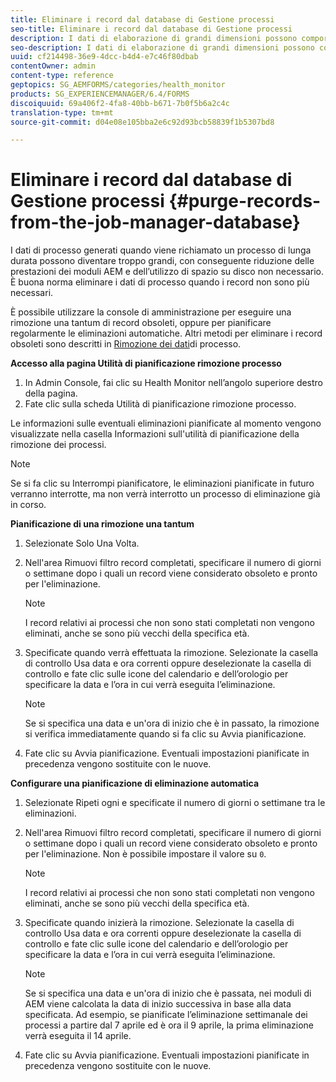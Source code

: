 ```yaml
---
title: Eliminare i record dal database di Gestione processi
seo-title: Eliminare i record dal database di Gestione processi
description: I dati di elaborazione di grandi dimensioni possono comportare prestazioni inferiori dei moduli AEM. È buona norma eliminare i dati di processo quando i record non sono più necessari.
seo-description: I dati di elaborazione di grandi dimensioni possono comportare prestazioni inferiori dei moduli AEM. È buona norma eliminare i dati di processo quando i record non sono più necessari.
uuid: cf214498-36e9-4dcc-b4d4-e7c46f80dbab
contentOwner: admin
content-type: reference
geptopics: SG_AEMFORMS/categories/health_monitor
products: SG_EXPERIENCEMANAGER/6.4/FORMS
discoiquuid: 69a406f2-4fa8-40bb-b671-7b0f5b6a2c4c
translation-type: tm+mt
source-git-commit: d04e08e105bba2e6c92d93bcb58839f1b5307bd8

---
```



# Eliminare i record dal database di Gestione processi {#purge-records-from-the-job-manager-database}

I dati di processo generati quando viene richiamato un processo di lunga durata possono diventare troppo grandi, con conseguente riduzione delle prestazioni dei moduli AEM e dell’utilizzo di spazio su disco non necessario. È buona norma eliminare i dati di processo quando i record non sono più necessari.

È possibile utilizzare la console di amministrazione per eseguire una rimozione una tantum di record obsoleti, oppure per pianificare regolarmente le eliminazioni automatiche. Altri metodi per eliminare i record obsoleti sono descritti in [Rimozione dei dati](/help/forms/using/admin-help/purging-process-data.md#purging-process-data)di processo.

**Accesso alla pagina Utilità di pianificazione rimozione processo**

1. In Admin Console, fai clic su Health Monitor nell’angolo superiore destro della pagina.
1. Fate clic sulla scheda Utilità di pianificazione rimozione processo.

Le informazioni sulle eventuali eliminazioni pianificate al momento vengono visualizzate nella casella Informazioni sull&#39;utilità di pianificazione della rimozione dei processi.

>[!NOTE]
>
>Se si fa clic su Interrompi pianificatore, le eliminazioni pianificate in futuro verranno interrotte, ma non verrà interrotto un processo di eliminazione già in corso.

**Pianificazione di una rimozione una tantum**

1. Selezionate Solo Una Volta.
1. Nell&#39;area Rimuovi filtro record completati, specificare il numero di giorni o settimane dopo i quali un record viene considerato obsoleto e pronto per l&#39;eliminazione.

   >[!NOTE]
   >
   >I record relativi ai processi che non sono stati completati non vengono eliminati, anche se sono più vecchi della specifica età.

1. Specificate quando verrà effettuata la rimozione. Selezionate la casella di controllo Usa data e ora correnti oppure deselezionate la casella di controllo e fate clic sulle icone del calendario e dell’orologio per specificare la data e l’ora in cui verrà eseguita l’eliminazione.

   >[!NOTE]
   >
   >Se si specifica una data e un&#39;ora di inizio che è in passato, la rimozione si verifica immediatamente quando si fa clic su Avvia pianificazione.

1. Fate clic su Avvia pianificazione. Eventuali impostazioni pianificate in precedenza vengono sostituite con le nuove.

**Configurare una pianificazione di eliminazione automatica**

1. Selezionate Ripeti ogni e specificate il numero di giorni o settimane tra le eliminazioni.
1. Nell&#39;area Rimuovi filtro record completati, specificare il numero di giorni o settimane dopo i quali un record viene considerato obsoleto e pronto per l&#39;eliminazione. Non è possibile impostare il valore su `0`.

   >[!NOTE]
   >
   >I record relativi ai processi che non sono stati completati non vengono eliminati, anche se sono più vecchi della specifica età.

1. Specificate quando inizierà la rimozione. Selezionate la casella di controllo Usa data e ora correnti oppure deselezionate la casella di controllo e fate clic sulle icone del calendario e dell’orologio per specificare la data e l’ora in cui verrà eseguita l’eliminazione.

   >[!NOTE]
   >
   >Se si specifica una data e un&#39;ora di inizio che è passata, nei moduli di AEM viene calcolata la data di inizio successiva in base alla data specificata. Ad esempio, se pianificate l’eliminazione settimanale dei processi a partire dal 7 aprile ed è ora il 9 aprile, la prima eliminazione verrà eseguita il 14 aprile.

1. Fate clic su Avvia pianificazione. Eventuali impostazioni pianificate in precedenza vengono sostituite con le nuove.

